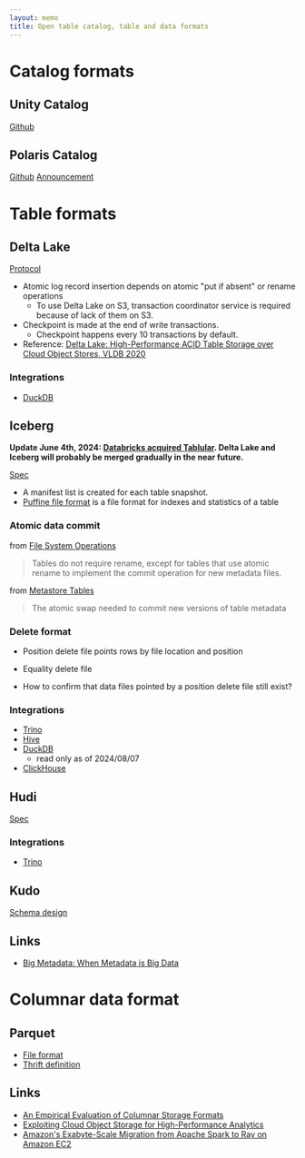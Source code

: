 ```yaml
---
layout: memo
title: Open table catalog, table and data formats
---
```


# Catalog formats
## Unity Catalog
[Github](https://github.com/unitycatalog/unitycatalog)


## Polaris Catalog
[Github](https://github.com/snowflakedb/polaris-catalog)
[Announcement](https://www.snowflake.com/blog/introducing-polaris-catalog/)

# Table formats
## Delta Lake
[Protocol](https://github.com/delta-io/delta/blob/master/PROTOCOL.md)

- Atomic log record insertion depends on atomic "put if absent" or rename operations
  - To use Delta Lake on S3, transaction coordinator service is required because of lack of them on S3.
- Checkpoint is made at the end of write transactions.
  - Checkpoint happens every 10 transactions by default.
- Reference: [Delta Lake: High-Performance ACID Table Storage over Cloud Object Stores, VLDB 2020](https://www.vldb.org/pvldb/vol13/p3411-armbrust.pdf)

### Integrations
- [DuckDB](https://duckdb.org/docs/extensions/delta)

## Iceberg
**Update June 4th, 2024: [Databricks acquired Tablular](https://www.databricks.com/company/newsroom/press-releases/databricks-agrees-acquire-tabular-company-founded-original-creators). Delta Lake and Iceberg will probably be merged gradually in the near future.**

[Spec](https://iceberg.apache.org/spec/)

- A manifest list is created for each table snapshot.
- [Puffine file format](https://iceberg.apache.org/puffin-spec/) is a file format for indexes and statistics of a table

### Atomic data commit
from [File System Operations](https://iceberg.apache.org/spec/#file-system-operations)

> Tables do not require rename, except for tables that use atomic rename to implement the commit operation for new metadata files.

from [Metastore Tables](https://iceberg.apache.org/spec/#metastore-tables)
> The atomic swap needed to commit new versions of table metadata

### Delete format
- Position delete file points rows by file location and position
- Equality delete file

- How to confirm that data files pointed by a position delete file still exist?

### Integrations
- [Trino](https://trino.io/docs/current/connector/iceberg.html)
- [Hive](https://iceberg.apache.org/docs/latest/hive/#partitioned-tables)
- [DuckDB](https://duckdb.org/docs/extensions/iceberg)
  - read only as of 2024/08/07
- [ClickHouse](https://clickhouse.com/docs/en/engines/table-engines/integrations/iceberg)

## Hudi
[Spec](https://hudi.apache.org/tech-specs/)

### Integrations
- [Trino](https://trino.io/docs/current/connector/hudi.html)

## Kudo
[Schema design](https://kudu.apache.org/docs/schema_design.html)

## Links
- [Big Metadata: When Metadata is Big Data](https://dl.acm.org/doi/10.14778/3476311.3476385)

# Columnar data format
## Parquet
- [File format](https://parquet.apache.org/docs/file-format/)
- [Thrift definition](https://github.com/apache/parquet-format/blob/master/src/main/thrift/parquet.thrift)

## Links
- [An Empirical Evaluation of Columnar Storage Formats](https://www.vldb.org/pvldb/vol17/p148-zeng.pdf)
- [Exploiting Cloud Object Storage for High-Performance Analytics](https://www.vldb.org/pvldb/vol16/p2769-durner.pdf)
- [Amazon's Exabyte-Scale Migration from Apache Spark to Ray on Amazon EC2](https://aws.amazon.com/jp/blogs/opensource/amazons-exabyte-scale-migration-from-apache-spark-to-ray-on-amazon-ec2/)
